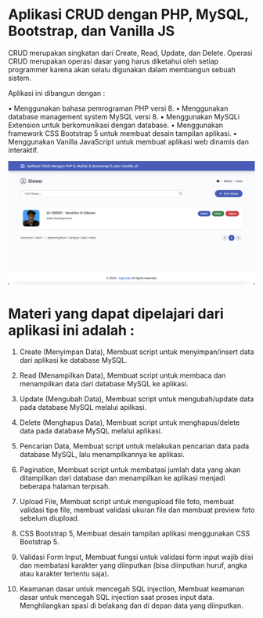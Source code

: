 # Aplikasi CRUD dengan PHP, MySQL, Bootstrap, dan Vanilla JS

CRUD merupakan singkatan dari Create, Read, Update, dan Delete. Operasi CRUD merupakan operasi dasar yang harus diketahui oleh setiap programmer karena akan selalu digunakan dalam membangun sebuah sistem.

Aplikasi ini dibangun dengan :

• Menggunakan bahasa pemrograman PHP versi 8.
• Menggunakan database management system MySQL versi 8.
• Menggunakan MySQLi Extension untuk berkomunikasi dengan database.
• Menggunakan framework CSS Bootstrap 5 untuk membuat desain tampilan aplikasi.
• Menggunakan Vanilla JavaScript untuk membuat aplikasi web dinamis dan interaktif.

<img src="./assets/img/demo.png">

# Materi yang dapat dipelajari dari aplikasi ini adalah :

1. Create (Menyimpan Data), Membuat script untuk menyimpan/insert data dari aplikasi ke database MySQL.

2. Read (Menampilkan Data), Membuat script untuk membaca dan menampilkan data dari database MySQL ke aplikasi.

3. Update (Mengubah Data), Membuat script untuk mengubah/update data pada database MySQL melalui apilkasi.

4. Delete (Menghapus Data), Membuat script untuk menghapus/delete data pada database MySQL melalui aplikasi.

5. Pencarian Data, Membuat script untuk melakukan pencarian data pada database MySQL, lalu menampilkannya ke aplikasi.

6. Pagination, Membuat script untuk membatasi jumlah data yang akan ditampilkan dari database dan menampilkan ke aplikasi menjadi beberapa halaman terpisah.

7. Upload File, Membuat script untuk mengupload file foto, membuat validasi tipe file, membuat validasi ukuran file dan membuat preview foto sebelum diupload.

8. CSS Bootstrap 5, Membuat desain tampilan aplikasi menggunakan CSS Bootstrap 5.

9. Validasi Form Input, Membuat fungsi untuk validasi form input wajib diisi dan membatasi karakter yang diinputkan (bisa diinputkan huruf, angka atau karakter tertentu saja).

10. Keamanan dasar untuk mencegah SQL injection, Membuat keamanan dasar untuk mencegah SQL injection saat proses input data. Menghilangkan spasi di belakang dan di depan data yang diinputkan.
